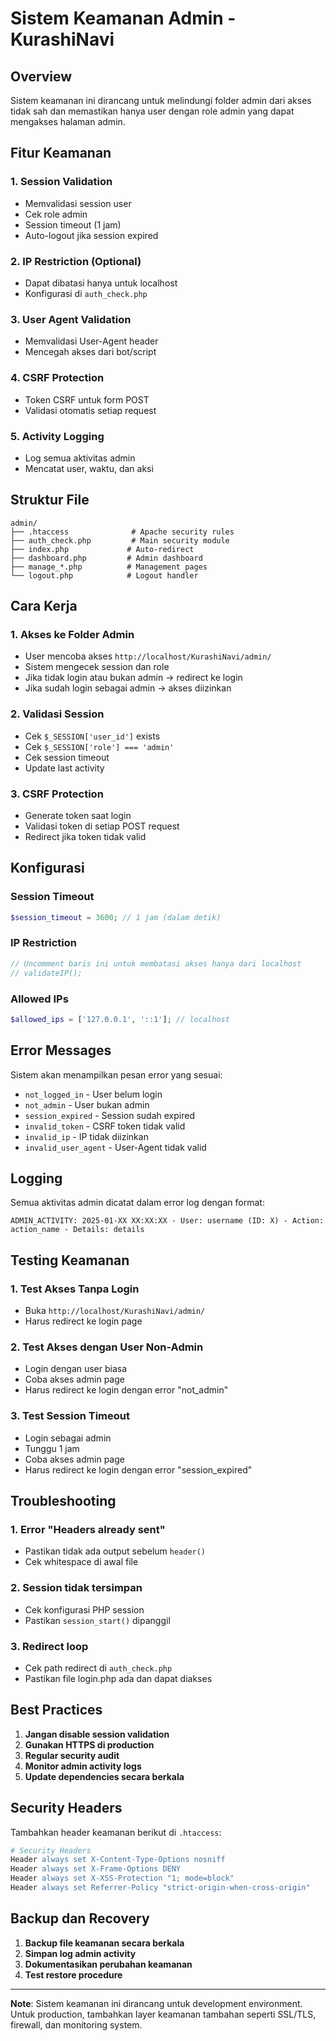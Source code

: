 # Sistem Keamanan Admin - KurashiNavi

## Overview
Sistem keamanan ini dirancang untuk melindungi folder admin dari akses tidak sah dan memastikan hanya user dengan role admin yang dapat mengakses halaman admin.

## Fitur Keamanan

### 1. Session Validation
- Memvalidasi session user
- Cek role admin
- Session timeout (1 jam)
- Auto-logout jika session expired

### 2. IP Restriction (Optional)
- Dapat dibatasi hanya untuk localhost
- Konfigurasi di `auth_check.php`

### 3. User Agent Validation
- Memvalidasi User-Agent header
- Mencegah akses dari bot/script

### 4. CSRF Protection
- Token CSRF untuk form POST
- Validasi otomatis setiap request

### 5. Activity Logging
- Log semua aktivitas admin
- Mencatat user, waktu, dan aksi

## Struktur File

```
admin/
├── .htaccess              # Apache security rules
├── auth_check.php         # Main security module
├── index.php             # Auto-redirect
├── dashboard.php         # Admin dashboard
├── manage_*.php          # Management pages
└── logout.php            # Logout handler
```

## Cara Kerja

### 1. Akses ke Folder Admin
- User mencoba akses `http://localhost/KurashiNavi/admin/`
- Sistem mengecek session dan role
- Jika tidak login atau bukan admin → redirect ke login
- Jika sudah login sebagai admin → akses diizinkan

### 2. Validasi Session
- Cek `$_SESSION['user_id']` exists
- Cek `$_SESSION['role'] === 'admin'`
- Cek session timeout
- Update last activity

### 3. CSRF Protection
- Generate token saat login
- Validasi token di setiap POST request
- Redirect jika token tidak valid

## Konfigurasi

### Session Timeout
```php
$session_timeout = 3600; // 1 jam (dalam detik)
```

### IP Restriction
```php
// Uncomment baris ini untuk membatasi akses hanya dari localhost
// validateIP();
```

### Allowed IPs
```php
$allowed_ips = ['127.0.0.1', '::1']; // localhost
```

## Error Messages

Sistem akan menampilkan pesan error yang sesuai:

- `not_logged_in` - User belum login
- `not_admin` - User bukan admin
- `session_expired` - Session sudah expired
- `invalid_token` - CSRF token tidak valid
- `invalid_ip` - IP tidak diizinkan
- `invalid_user_agent` - User-Agent tidak valid

## Logging

Semua aktivitas admin dicatat dalam error log dengan format:
```
ADMIN_ACTIVITY: 2025-01-XX XX:XX:XX - User: username (ID: X) - Action: action_name - Details: details
```

## Testing Keamanan

### 1. Test Akses Tanpa Login
- Buka `http://localhost/KurashiNavi/admin/`
- Harus redirect ke login page

### 2. Test Akses dengan User Non-Admin
- Login dengan user biasa
- Coba akses admin page
- Harus redirect ke login dengan error "not_admin"

### 3. Test Session Timeout
- Login sebagai admin
- Tunggu 1 jam
- Coba akses admin page
- Harus redirect ke login dengan error "session_expired"

## Troubleshooting

### 1. Error "Headers already sent"
- Pastikan tidak ada output sebelum `header()`
- Cek whitespace di awal file

### 2. Session tidak tersimpan
- Cek konfigurasi PHP session
- Pastikan `session_start()` dipanggil

### 3. Redirect loop
- Cek path redirect di `auth_check.php`
- Pastikan file login.php ada dan dapat diakses

## Best Practices

1. **Jangan disable session validation**
2. **Gunakan HTTPS di production**
3. **Regular security audit**
4. **Monitor admin activity logs**
5. **Update dependencies secara berkala**

## Security Headers

Tambahkan header keamanan berikut di `.htaccess`:

```apache
# Security Headers
Header always set X-Content-Type-Options nosniff
Header always set X-Frame-Options DENY
Header always set X-XSS-Protection "1; mode=block"
Header always set Referrer-Policy "strict-origin-when-cross-origin"
```

## Backup dan Recovery

1. **Backup file keamanan secara berkala**
2. **Simpan log admin activity**
3. **Dokumentasikan perubahan keamanan**
4. **Test restore procedure**

---

**Note**: Sistem keamanan ini dirancang untuk development environment. Untuk production, tambahkan layer keamanan tambahan seperti SSL/TLS, firewall, dan monitoring system. 